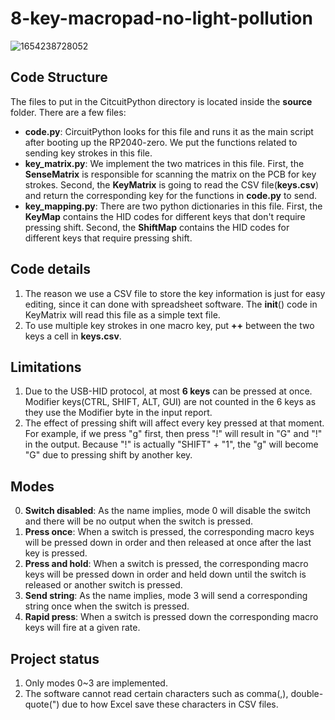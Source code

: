 # 8-key-macropad-no-light-pollution

![1654238728052](https://user-images.githubusercontent.com/52309935/171801701-f0228002-cdf0-44e8-84c7-5621b14ae018.png)

## Code Structure
The files to put in the CitcuitPython directory is located inside the **source** folder. There are a few files:
- **code.py**: CircuitPython looks for this file and runs it as the main script after booting up the RP2040-zero. We put the functions related to sending key strokes in this file.
- **key_matrix.py**: We implement the two matrices in this file. First, the **SenseMatrix** is responsible for scanning the matrix on the PCB for key strokes. Second, the **KeyMatrix** is going to read the CSV file(**keys.csv**) and return the corresponding key for the functions in **code.py** to send.
- **key_mapping.py**: There are two python dictionaries in this file. First, the **KeyMap** contains the HID codes for different keys that don't require pressing shift. Second, the **ShiftMap** contains the HID codes for different keys that require pressing shift.

## Code details
1. The reason we use a CSV file to store the key information is just for easy editing, since it can done with spreadsheet software. The __init__() code in KeyMatrix will read this file as a simple text file.
2. To use multiple key strokes in one macro key, put **++** between the two keys a cell in **keys.csv**.

## Limitations
1. Due to the USB-HID protocol, at most **6 keys** can be pressed at once. Modifier keys(CTRL, SHIFT, ALT, GUI) are not counted in the 6 keys as they use the Modifier byte in the input report.
2. The effect of pressing shift will affect every key pressed at that moment. For example, if we press "g" first, then press "!" will result in "G" and "!" in the output. Because "!" is actually "SHIFT" + "1", the "g" will become "G" due to pressing shift by another key.

## Modes
0. **Switch disabled**: As the name implies, mode 0 will disable the switch and there will be no output when the switch is pressed.
1. **Press once**: When a switch is pressed, the corresponding macro keys will be pressed down in order and then released at once after the last key is pressed.
2. **Press and hold**: When a switch is pressed, the corresponding macro keys will be pressed down in order and held down until the switch is released or another switch is pressed.
3. **Send string**: As the name implies, mode 3 will send a corresponding string once when the switch is pressed.
4. **Rapid press**: When a switch is pressed down the corresponding macro keys will fire at a given rate.

## Project status
1. Only modes 0~3 are implemented.
2. The software cannot read certain characters such as comma(,), double-quote(") due to how Excel save these characters in CSV files.
